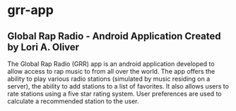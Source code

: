 # grr-app
Global Rap Radio - Android Application
Created by Lori A. Oliver
--------------------------
The Global Rap Radio (GRR) app is an android application developed to allow access to
rap music to from all over the world. The app offers the ability to play various radio stations 
(simulated by music residing on a server), the ability to add stations to a list of favorites. 
It also allows users to rate stations using a five star rating system. User preferences are used 
to calculate a recommended station to the user. 
